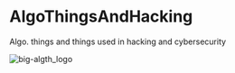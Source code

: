 # AlgoThingsAndHacking
Algo. things  and  things used   in  hacking and cybersecurity

![big-algth_logo](https://cloud.githubusercontent.com/assets/7158671/24915340/8ecc539c-1edf-11e7-8420-e43937370315.jpg)

